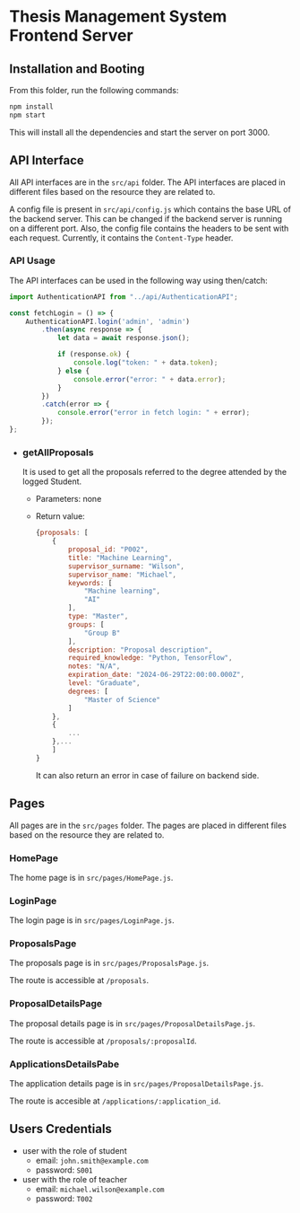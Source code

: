 # Thesis Management System Frontend Server

## Installation and Booting
From this folder, run the following commands:
```bash
npm install
npm start
```

This will install all the dependencies and start the server on port 3000.

## API Interface

All API interfaces are in the `src/api` folder. The API interfaces are placed in different files based on the resource they are related to.

A config file is present in `src/api/config.js` which contains the base URL of the backend server.
This can be changed if the backend server is running on a different port.
Also, the config file contains the headers to be sent with each request. Currently, it contains the `Content-Type` header.

### API Usage

The API interfaces can be used in the following way using then/catch:
```javascript
import AuthenticationAPI from "../api/AuthenticationAPI";

const fetchLogin = () => {
    AuthenticationAPI.login('admin', 'admin')
        .then(async response => {
            let data = await response.json();

            if (response.ok) {
                console.log("token: " + data.token);
            } else {
                console.error("error: " + data.error);
            }
        })
        .catch(error => {
            console.error("error in fetch login: " + error);
        });
};
```

- ### getAllProposals
    It is used to get all the proposals referred to the degree attended by the logged Student.

    - Parameters: none
    - Return value:

        ```javascript
        {proposals: [
            {
                proposal_id: "P002",
                title: "Machine Learning",
                supervisor_surname: "Wilson",
                supervisor_name: "Michael",
                keywords: [
                    "Machine learning",
                    "AI"
                ],
                type: "Master",
                groups: [
                    "Group B"
                ],
                description: "Proposal description",
                required_knowledge: "Python, TensorFlow",
                notes: "N/A",
                expiration_date: "2024-06-29T22:00:00.000Z",
                level: "Graduate",
                degrees: [
                    "Master of Science"
                ]
            },
            {
                ...
            },...
            ]
        }
        ```
        It can also return an error in case of failure on backend side.




## Pages

All pages are in the `src/pages` folder. The pages are placed in different files based on the resource they are related to.

### HomePage

The home page is in `src/pages/HomePage.js`.

### LoginPage

The login page is in `src/pages/LoginPage.js`.

### ProposalsPage

The proposals page is in `src/pages/ProposalsPage.js`.

The route is accessible at `/proposals`.

### ProposalDetailsPage

The proposal details page is in `src/pages/ProposalDetailsPage.js`.

The route is accessible at `/proposals/:proposalId`.

### ApplicationsDetailsPabe

The application details page is in `src/pages/ProposalDetailsPage.js`.

The route is accesible at `/applications/:application_id`.

## Users Credentials

- user with the role of student
    - email: `john.smith@example.com` 
    - password: `S001`
- user with the role of teacher
    - email: `michael.wilson@example.com` 
    - password: `T002`